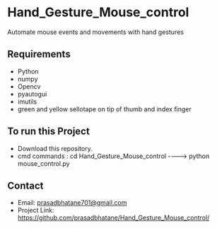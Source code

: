 # Hand_Gesture_Mouse_control
Automate mouse events and movements with hand gestures

## Requirements
- Python
- numpy
- Opencv
- pyautogui
- imutils
- green and yellow sellotape on tip of thumb and index finger

## To run this Project
- Download this repository.
- cmd commands : cd Hand_Gesture_Mouse_control ----> python mouse_control.py

## Contact
- Email: prasadbhatane701@gmail.com
- Project Link: https://github.com/prasadbhatane/Hand_Gesture_Mouse_control/

